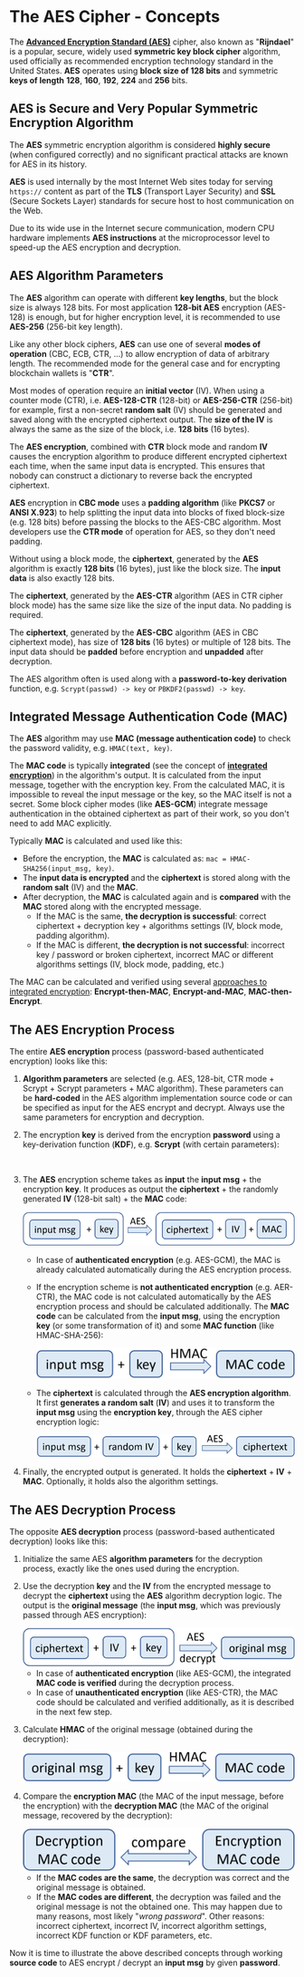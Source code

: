 # The AES Cipher - Concepts

The [**Advanced Encryption Standard (AES)**](https://en.wikipedia.org/wiki/Advanced\_Encryption\_Standard) cipher, also known as "**Rijndael**" is a popular, secure, widely used **symmetric key block cipher** algorithm, used officially as recommended encryption technology standard in the United States. **AES** operates using **block size of 128 bits** and symmetric **keys of length** **128**, **160**, **192**, **224** and **256** bits.

## AES is Secure and Very Popular Symmetric Encryption Algorithm

The **AES** symmetric encryption algorithm is considered **highly secure** (when configured correctly) and no significant practical attacks are known for AES in its history.

**AES** is used internally by the most Internet Web sites today for serving `https://` content as part of the **TLS** (Transport Layer Security) and **SSL** (Secure Sockets Layer) standards for secure host to host communication on the Web.

Due to its wide use in the Internet secure communication, modern CPU hardware implements **AES instructions** at the microprocessor level to speed-up the AES encryption and decryption.

## AES Algorithm Parameters

The **AES** algorithm can operate with different **key lengths**, but the block size is always 128 bits. For most application **128-bit AES** encryption (AES-128) is enough, but for higher encryption level, it is recommended to use **AES-256** (256-bit key length).

Like any other block ciphers, **AES** can use one of several **modes of operation** (CBC, ECB, CTR, …) to allow encryption of data of arbitrary length. The recommended mode for the general case and for encrypting blockchain wallets is "**CTR**".

Most modes of operation require an **initial vector** (IV). When using a counter mode (CTR), i.e. **AES-128-CTR** (128-bit) or **AES-256-CTR** (256-bit) for example, first a non-secret **random salt** (IV) should be generated and saved along with the encrypted ciphertext output. The **size of the IV** is always the same as the size of the block, i.e. **128 bits** (16 bytes).

The **AES encryption**, combined with **CTR** block mode and random **IV** causes the encryption algorithm to produce different encrypted ciphertext each time, when the same input data is encrypted. This ensures that nobody can construct a dictionary to reverse back the encrypted ciphertext.

**AES** encryption in **CBC mode** uses a **padding algorithm** (like **PKCS7** or **ANSI X.923**) to help splitting the input data into blocks of fixed block-size (e.g. 128 bits) before passing the blocks to the AES-CBC algorithm. Most developers use the **CTR mode** of operation for AES, so they don't need padding.

Without using a block mode, the **ciphertext**, generated by the **AES** algorithm is exactly **128 bits** (16 bytes), just like the block size. The **input data** is also exactly 128 bits.

The **ciphertext**, generated by the **AES-CTR** algorithm (AES in CTR cipher block mode) has the same size like the size of the input data. No padding is required.

The **ciphertext**, generated by the **AES-CBC** algorithm (AES in CBC ciphertext mode), has size of **128 bits** (16 bytes) or multiple of 128 bits. The input data should be **padded** before encryption and **unpadded** after decryption.

The AES algorithm often is used along with a **password-to-key derivation** function, e.g. `Scrypt(passwd) -> key` or `PBKDF2(passwd) -> key`.

## Integrated Message Authentication Code (MAC)

The **AES** algorithm may use **MAC (message authentication code)** to check the password validity, e.g. `HMAC(text, key)`.

The **MAC code** is typically **integrated** (see the concept of [**integrated encryption**](https://en.wikipedia.org/wiki/Authenticated\_encryption#Approaches\_to\_authenticated\_encryption)) in the algorithm's output. It is calculated from the input message, together with the encryption key. From the calculated MAC, it is impossible to reveal the input message or the key, so the MAC itself is not a secret. Some block cipher modes (like **AES-GCM**) integrate message authentication in the obtained ciphertext as part of their work, so you don't need to add MAC explicitly.

Typically **MAC** is calculated and used like this:

* Before the encryption, the **MAC** is calculated as: `mac = HMAC-SHA256(input_msg, key)`.
* The **input data is encrypted** and the **ciphertext** is stored along with the **random salt** (IV) and the **MAC**.
* After decryption, the **MAC** is calculated again and is **compared** with the **MAC** stored along with the encrypted message.
  * If the MAC is the same, **the decryption is successful**: correct ciphertext + decryption key + algorithms settings (IV, block mode, padding algorithm).
  * If the MAC is different, **the decryption is not successful**: incorrect key / password or broken ciphertext, incorrect MAC or different algorithms settings (IV, block mode, padding, etc.)

The MAC can be calculated and verified using several [approaches to integrated encryption](https://en.wikipedia.org/wiki/Authenticated\_encryption#Approaches\_to\_authenticated\_encryption): **Encrypt-then-MAC**, **Encrypt-and-MAC**, **MAC-then-Encrypt**.

## The AES Encryption Process

The entire **AES encryption** process (password-based authenticated encryption) looks like this:

1. **Algorithm parameters** are selected (e.g. AES, 128-bit, CTR mode + Scrypt + Scrypt parameters + MAC algorithm). These parameters can be **hard-coded** in the AES algorithm implementation source code or can be specified as input for the AES encrypt and decrypt. Always use the same parameters for encryption and decryption.
2.  The encryption **key** is derived from the encryption **password** using a key-derivation function (**KDF**), e.g. **Scrypt** (with certain parameters):

    <img src="../assets/password-kdf-key.png" alt="" data-size="original">
3.  The **AES** encryption scheme takes as **input** the **input msg** + the encryption **key**. It produces as output the **ciphertext** + the randomly generated **IV** (128-bit salt) + the **MAC** code:

    <img src="../assets/aes-input-output.png" alt="" data-size="original">

    * In case of **authenticated encryption** (e.g. AES-GCM), the MAC is already calculated automatically during the AES encryption process.
    *   If the encryption scheme is **not authenticated encryption** (e.g. AER-CTR), the MAC code is not calculated automatically by the AES encryption process and should be calculated additionally. The **MAC code** can be calculated from the **input msg**, using the encryption **key** (or some transformation of it) and some **MAC function** (like HMAC-SHA-256):

        <img src="../assets/hmac-calculation-aes.png" alt="" data-size="original">
    *   The **ciphertext** is calculated through the **AES encryption algorithm**. It first **generates a random salt** (**IV**) and uses it to transform the **input msg** using the **encryption key**, through the AES cipher encryption logic:

        <img src="../assets/aes-encryption-process.png" alt="" data-size="original">
4. Finally, the encrypted output is generated. It holds the **ciphertext** + **IV** + **MAC**. Optionally, it holds also the algorithm settings.

## The AES Decryption Process

The opposite **AES decryption** process (password-based authenticated decryption) looks like this:

1. Initialize the same AES **algorithm parameters** for the decryption process, exactly like the ones used during the encryption.
2.  Use the decryption **key** and the **IV** from the encrypted message to decrypt the **ciphertext** using the **AES** algorithm decryption logic. The output is the **original message** (the **input msg**, which was previously passed through AES encryption):

    <img src="../assets/aes-decrypt-msg.png" alt="" data-size="original">

    * In case of **authenticated encryption** (like AES-GCM), the integrated **MAC code is verified** during the decryption process.
    * In case of **unauthenticated encryption** (like AES-CTR), the MAC code should be calculated and verified additionally, as it is described in the next few step.
3.  Calculate **HMAC** of the original message (obtained during the decryption):

    <img src="../assets/hmac-original-msg.png" alt="" data-size="original">
4.  Compare the **encryption MAC** (the MAC of the input message, before the encryption) with the **decryption MAC** (the MAC of the original message, recovered by the decryption):

    <img src="../assets/compare-encryption-decryption-mac.png" alt="" data-size="original">

    * If the **MAC codes are the same**, the decryption was correct and the original message is obtained.
    * If the **MAC codes are different**, the decryption was failed and the original message is not the obtained one. This may happen due to many reasons, most likely "_wrong password_". Other reasons: incorrect ciphertext, incorrect IV, incorrect algorithm settings, incorrect KDF function or KDF parameters, etc.

Now it is time to illustrate the above described concepts through working **source code** to AES encrypt / decrypt an **input msg** by given **password**.
